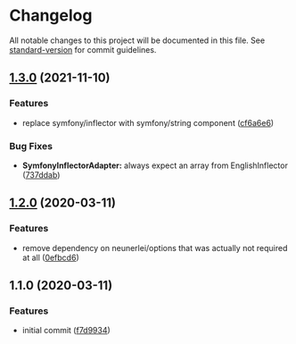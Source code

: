 # Changelog

All notable changes to this project will be documented in this file. See [standard-version](https://github.com/conventional-changelog/standard-version) for commit guidelines.

## [1.3.0](https://github.com/Neunerlei/inflection/compare/v1.2.0...v1.3.0) (2021-11-10)


### Features

* replace symfony/inflector with symfony/string component ([cf6a6e6](https://github.com/Neunerlei/inflection/commit/cf6a6e63bc525274091e17c49435015400023468))


### Bug Fixes

* **SymfonyInflectorAdapter:** always expect an array from EnglishInflector ([737ddab](https://github.com/Neunerlei/inflection/commit/737ddabe33104043926a4a993e4db3e7fc39af4c))

## [1.2.0](https://github.com/Neunerlei/inflection/compare/v1.1.0...v1.2.0) (2020-03-11)


### Features

* remove dependency on neunerlei/options that was actually not required at all ([0efbcd6](https://github.com/Neunerlei/inflection/commit/0efbcd6242304762ab1840b2841d8a0c8392b9d4))

## 1.1.0 (2020-03-11)


### Features

* initial commit ([f7d9934](https://github.com/Neunerlei/inflection/commit/f7d9934561bd9f82c353319c28afdf69ee82111f))
